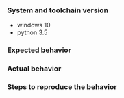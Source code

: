 
<!--
提问前先翻一下列表里有没有相同的问题，
注意closed的issue最好也翻一下，也可以在顶栏搜索This repository关键词。

明确一下是哪方面的错误，issue的标题尽量简洁明确，要包括主要的关键字。

尽量按格式写，用<!--扩起来的都可以删掉，preview中可以预览效果。
-->


### System and toolchain version
<!--系统环境和工具等的版本信息
    每行开头用一个减号加空格，表示列表，例如： -->
- windows 10
- python 3.5


### Expected behavior
<!-- 你想要的效果 -->


### Actual behavior
<!-- 实际的效果 -->


### Steps to reproduce the behavior
<!-- 重现步骤，如果是代码类问题，尽量贴代码
    代码块用 ``` ```，也就是三个键盘左上角那个符号括起来 -->
